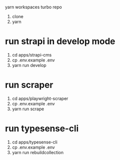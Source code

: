 yarn workspaces turbo repo

1. clone
2. yarn

# run strapi in develop mode

1. cd apps/strapi-cms
2. cp .env.example .env
3. yarn run develop

# run scraper

1. cd apps/playwright-scraper
2. cp .env.example .env
3. yarn run scrape

# run typesense-cli

1. cd apps/typesense-cli
2. cp .env.example .env
3. yarn run rebuildcollection
